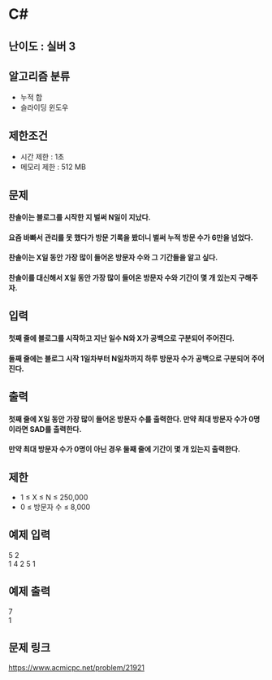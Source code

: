 # C#

## 난이도 : 실버 3

## 알고리즘 분류
  - 누적 합
  - 슬라이딩 윈도우

## 제한조건
  - 시간 제한 : 1초
  - 메모리 제한 : 512 MB

## 문제
#### 찬솔이는 블로그를 시작한 지 벌써 N일이 지났다.
#### 요즘 바빠서 관리를 못 했다가 방문 기록을 봤더니 벌써 누적 방문 수가 6만을 넘었다.
#### 찬솔이는 X일 동안 가장 많이 들어온 방문자 수와 그 기간들을 알고 싶다.
#### 찬솔이를 대신해서 X일 동안 가장 많이 들어온 방문자 수와 기간이 몇 개 있는지 구해주자.

## 입력
#### 첫째 줄에 블로그를 시작하고 지난 일수 N와 X가 공백으로 구분되어 주어진다.
#### 둘째 줄에는 블로그 시작 1일차부터 N일차까지 하루 방문자 수가 공백으로 구분되어 주어진다.

## 출력
#### 첫째 줄에 X일 동안 가장 많이 들어온 방문자 수를 출력한다. 만약 최대 방문자 수가 0명이라면 SAD를 출력한다.
#### 만약 최대 방문자 수가 0명이 아닌 경우 둘째 줄에 기간이 몇 개 있는지 출력한다.

## 제한
  - 1 ≤ X ≤ N ≤ 250,000
  - 0 ≤ 방문자 수 ≤ 8,000

## 예제 입력
5 2<br/>
1 4 2 5 1<br/>

## 예제 출력
7<br/>
1<br/>

## 문제 링크
https://www.acmicpc.net/problem/21921